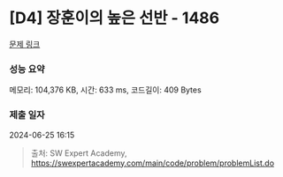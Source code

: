 # [D4] 장훈이의 높은 선반 - 1486 

[문제 링크](https://swexpertacademy.com/main/code/problem/problemDetail.do?contestProbId=AV2b7Yf6ABcBBASw) 

### 성능 요약

메모리: 104,376 KB, 시간: 633 ms, 코드길이: 409 Bytes

### 제출 일자

2024-06-25 16:15



> 출처: SW Expert Academy, https://swexpertacademy.com/main/code/problem/problemList.do
